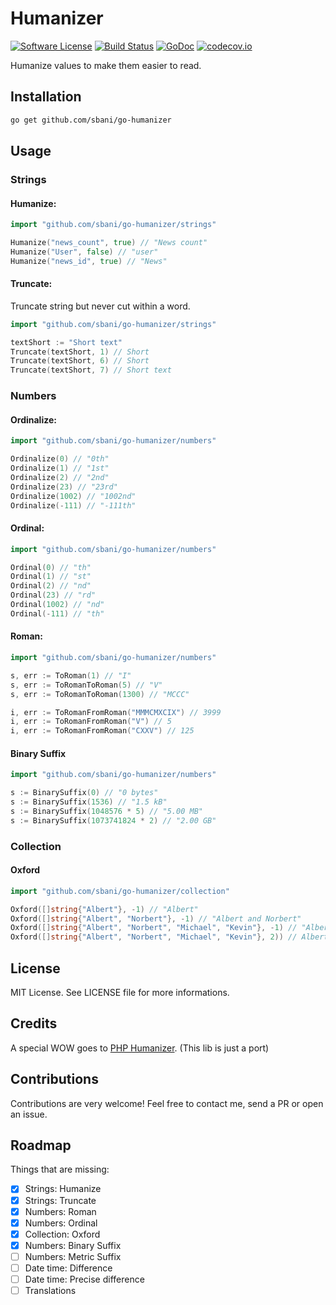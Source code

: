# Humanizer
[![Software License](https://img.shields.io/badge/license-MIT-brightgreen.svg)](LICENSE.md) [![Build Status](https://travis-ci.org/sbani/go-humanizer.svg?branch=master)](https://travis-ci.org/sbani/go-humanizer) [![GoDoc](https://godoc.org/github.com/sbani/go-humanizer?status.svg)](https://godoc.org/github.com/sbani/go-humanizer) [![codecov.io](https://codecov.io/github/sbani/go-humanizer/coverage.svg?branch=master)](https://codecov.io/github/sbani/go-humanizer?branch=master)


Humanize values to make them easier to read.

## Installation
```bash
go get github.com/sbani/go-humanizer
```

## Usage
### Strings
#### Humanize:
```go
import "github.com/sbani/go-humanizer/strings"

Humanize("news_count", true) // "News count"
Humanize("User", false) // "user"
Humanize("news_id", true) // "News"
```
#### Truncate:
Truncate string but never cut within a word.
```go
import "github.com/sbani/go-humanizer/strings"

textShort := "Short text"
Truncate(textShort, 1) // Short
Truncate(textShort, 6) // Short
Truncate(textShort, 7) // Short text
```
### Numbers
#### Ordinalize:
```go
import "github.com/sbani/go-humanizer/numbers"

Ordinalize(0) // "0th"
Ordinalize(1) // "1st"
Ordinalize(2) // "2nd"
Ordinalize(23) // "23rd"
Ordinalize(1002) // "1002nd"
Ordinalize(-111) // "-111th"
```
#### Ordinal:
```go
import "github.com/sbani/go-humanizer/numbers"

Ordinal(0) // "th"
Ordinal(1) // "st"
Ordinal(2) // "nd"
Ordinal(23) // "rd"
Ordinal(1002) // "nd"
Ordinal(-111) // "th"
```
#### Roman:
```go
import "github.com/sbani/go-humanizer/numbers"

s, err := ToRoman(1) // "I"
s, err := ToRomanToRoman(5) // "V"
s, err := ToRomanToRoman(1300) // "MCCC"

i, err := ToRomanFromRoman("MMMCMXCIX") // 3999
i, err := ToRomanFromRoman("V") // 5
i, err := ToRomanFromRoman("CXXV") // 125
```
#### Binary Suffix
```go
import "github.com/sbani/go-humanizer/numbers"

s := BinarySuffix(0) // "0 bytes"
s := BinarySuffix(1536) // "1.5 kB"
s := BinarySuffix(1048576 * 5) // "5.00 MB"
s := BinarySuffix(1073741824 * 2) // "2.00 GB"
```
### Collection
#### Oxford
```go
import "github.com/sbani/go-humanizer/collection"

Oxford([]string{"Albert"}, -1) // "Albert"
Oxford([]string{"Albert", "Norbert"}, -1) // "Albert and Norbert"
Oxford([]string{"Albert", "Norbert", "Michael", "Kevin"}, -1) // "Albert, Norbert, Michael and Kevin"
Oxford([]string{"Albert", "Norbert", "Michael", "Kevin"}, 2)) // Albert, Norbert and 2 more
```

## License
MIT License. See LICENSE file for more informations.

## Credits
A special WOW goes to [PHP Humanizer](https://github.com/coduo/php-humanizer). (This lib is just a port)

## Contributions
Contributions are very welcome! Feel free to contact me, send a PR or open an issue.

## Roadmap
Things that are missing:
- [x] Strings: Humanize
- [x] Strings: Truncate
- [x] Numbers: Roman
- [x] Numbers: Ordinal
- [x] Collection: Oxford
- [x] Numbers: Binary Suffix
- [ ] Numbers: Metric Suffix
- [ ] Date time: Difference
- [ ] Date time: Precise difference
- [ ] Translations
